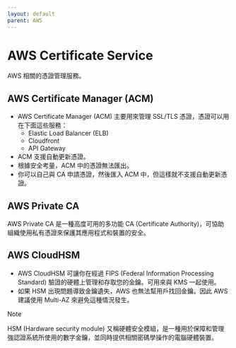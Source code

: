 ```yaml
---
layout: default
parent: AWS
---
```


# AWS Certificate Service

AWS 相關的憑證管理服務。

## AWS Certificate Manager (ACM)

- AWS Certificate Manager (ACM) 主要用來管理 SSL/TLS 憑證，憑證可以用在下面這些服務：
  - Elastic Load Balancer (ELB)
  - Cloudfront
  - API Gateway
- ACM 支援自動更新憑證。
- 根據安全考量，ACM 中的憑證無法匯出。
- 你可以自己與 CA 申請憑證，然後匯入 ACM 中，但這樣就不支援自動更新憑證。

## AWS Private CA

AWS Private CA 是一種高度可用的多功能 CA (Certificate Authority)，可協助組織使用私有憑證來保護其應用程式和裝置的安全。

## AWS CloudHSM

- AWS CloudHSM 可讓你在經過 FIPS (Federal Information Processing Standard) 驗證的硬體上管理和存取您的金鑰。可用來與 KMS 一起使用。
- 如果 HSM 出現問題導致金鑰遺失，AWS 也無法幫用戶找回金鑰。因此 AWS 建議使用 Multi-AZ 來避免這種情況發生。

> [!NOTE]
>
> HSM (Hardware security module) 又稱硬體安全模組，是一種用於保障和管理強認證系統所使用的數字金鑰，並同時提供相關密碼學操作的電腦硬體裝置。
